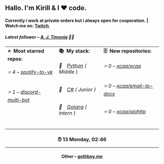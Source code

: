 
<h2>Hallo. I'm Kirill & I ❤️ code.</h2>
<h4>Currently i work at private orders but i always open for cooperation. | Watch me on: <a href="http://twitch.tv/0gothboy0">Twitch <img src="https://camo.githubusercontent.com/c498d846a7be14c18a40249e3169b40671072cac/68747470733a2f2f6564656e742e6769746875622e696f2f537570657254696e7949636f6e732f696d616765732f7376672f7477697463682e737667" width="10"></a></h4>
<h5>Latest follower – <a href="https://github.com/timoniq/" target="_blank">A. J. Timoniq</a> 👋🏻</h5>
<table>
  <tr>
    <td valign="top">
      <b>⭐️&ensp;Most starred repos: </b>
      <br>
            <h6>⭐️ 4 – <a href='https://github.com/xcaq/spotify-to-vk'>spotify-to-vk</a></h6> 
      <h6>⭐️ 1 – <a href='https://github.com/xcaq/discord-multi-bot'>discord-multi-bot</a></h6> 
    </td>
    <td valign="top">
      <b>📚&ensp;My stack: </b>
      <br>
      <h6>📒&emsp;<a href="https://github.com/xcaq?tab=repositories&q=&type=&language=python">Python</a> ( Middle )</h6>
      <h6>📗&emsp;<a href="https://github.com/xcaq?tab=repositories&q=&type=&language=c%23">C#</a> ( Junior )</h6>
      <h6>📘&emsp;<a href="https://github.com/xcaq?tab=repositories&q=&type=&language=golang">Golang</a> ( Intern )</h6>
      </td>
     <td valign="top">
      <b>🗄&ensp;New repositories: </b>
      <br>
           <h6>⭐️ 0 – <a href='https://github.com/xcaq/xcaq'>xcaq/xcaq</a></h6> 
      <h6>⭐️ 0 – <a href='https://github.com/xcaq/email-to-docx'>xcaq/email-to-docx</a></h6> 
      <h6>⭐️ 0 – <a href='https://github.com/xcaq/aiohttp'>xcaq/aiohttp</a></h6> 
        </td>
  </tr>
</table>
<h3 align="center">⏰ 13 Monday, 02:46</h3>
<hr>
<h4 align="center">Other – <a href='http://gothboy.me' target="_blank">gothboy.me</a><h4>
    